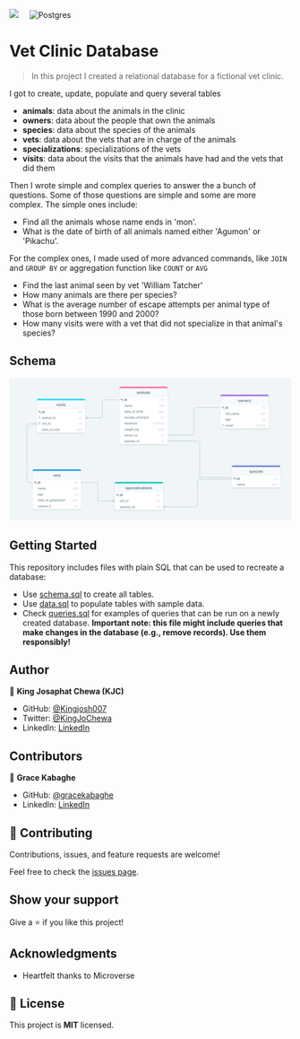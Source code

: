 ![](https://img.shields.io/badge/Microverse-blueviolet)  &nbsp; &nbsp;  ![Postgres](https://img.shields.io/badge/postgres-%23316192.svg?style=for-the-badge&logo=postgresql&logoColor=white)

# Vet Clinic Database

> In this project I created a relational database for a fictional vet clinic.

I got to create, update, populate and query several tables

- **animals**: data about the animals in the clinic
- **owners**: data about the people that own the animals
- **species**: data about the species of the animals
- **vets**: data about the vets that are in charge of the animals
- **specializations**: specializations of the vets
- **visits**: data about the visits that the animals have had and the vets that did them

Then I wrote simple and complex queries to answer the a bunch of questions.
Some of those questions are simple and some are more complex. 
The simple ones include:

- Find all the animals whose name ends in 'mon'.
- What is the date of birth of all animals named either 'Agumon' or 'Pikachu'.

For the complex ones, I made used of more advanced commands, like `JOIN` and `GROUP BY` or aggregation function like `COUNT` or `AVG`

- Find the last animal seen by vet 'William Tatcher'
- How many animals are there per species?
- What is the average number of escape attempts per animal type of those born between 1990 and 2000?
- How many visits were with a vet that did not specialize in that animal's species?


## Schema
![Schema](screenshots/database-schema.PNG)

## Getting Started

This repository includes files with plain SQL that can be used to recreate a database:

- Use [schema.sql](./schema.sql) to create all tables.
- Use [data.sql](./data.sql) to populate tables with sample data.
- Check [queries.sql](./queries.sql) for examples of queries that can be run on a newly created database. **Important note: this file might include queries that make changes in the database (e.g., remove records). Use them responsibly!**



## Author

👤 **King Josaphat Chewa (KJC)**

- GitHub: [@Kingjosh007](https://github.com/Kingjosh007)
- Twitter: [@KingJoChewa](https://twitter.com/KingJoChewa)
- LinkedIn: [LinkedIn](https://www.linkedin.com/in/king-josaphat-chewa/)

## Contributors

👤 **Grace Kabaghe**

- GitHub: [@gracekabaghe](https://github.com/gracekabaghe)
- LinkedIn: [LinkedIn](https://www.linkedin.com/in/grace-kabaghe)

## 🤝 Contributing

Contributions, issues, and feature requests are welcome!

Feel free to check the [issues page](../../issues/).

## Show your support

Give a ⭐️ if you like this project!

## Acknowledgments

- Heartfelt thanks to Microverse

## 📝 License

This project is **MIT** licensed.
